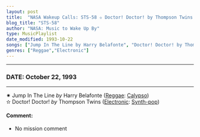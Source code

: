 ```yaml
---
layout: post
title:  "NASA Wakeup Calls: STS-58 ✫ Doctor! Doctor! by Thompson Twins ✧ October 22, 1993"
blog_title: "STS-58"
author: "NASA: Music to Wake Up By"
type: MusicPlaylist
date_modified: 1993-10-22
songs: ["Jump In The Line by Harry Belafonte", "Doctor! Doctor! by Thompson Twins"]
genres: ["Reggae","Electronic"]
---
```


----
### DATE: October 22, 1993
----
✷ Jump In The Line *by* Harry Belafonte ([Reggae](https://www.discogs.com/genre/Reggae): [Calypso](https://www.discogs.com/style/Calypso)) <a target="blank_" href="https://www.discogs.com/Harry-Belafonte-Jump-In-The-Line/release/2983938">
    <i class="fas fa-compact-disc"
       title="Discogs entry for this song"
       alt="Discogs entry for this song"
       style="font-size: 1.1em;"></i></a>
      &nbsp;<br />
✫ Doctor! Doctor! *by* Thompson Twins ([Electronic](https://www.discogs.com/genre/Electronic): [Synth-pop](https://www.discogs.com/style/Synth-pop)) <a target="blank_" href="https://www.discogs.com/Thompson-Twins-Doctor-Doctor/release/1176084">
    <i class="fas fa-compact-disc"
       title="Discogs entry for this song"
       alt="Discogs entry for this song"
       style="font-size: 1.1em;"></i></a>
    

#### Comment:
* No mission comment



<br/>
<center>
	<a target="_blank"
	   href="https://twitter.com/intent/tweet?hashtags=Space,NASA,Playlist,NASAWakeupCalls,SpaceProgram&text=🚀 {{ page.author}}, '{{ page.songs.first }}' {{ page.title }}, {{ page.date | date: '%B %d, %Y' }}, {{ site.url }}{{ page.url }}&via=nasawakeupcalls"><i class="fab fa-twitter" title="Tweet this page" alt="Tweet this page" style="font-size: 1.3em;"></i></a>
	&nbsp; 	<i class="fas fa-user-astronaut" style="font-size: 1.5em;"></i> &nbsp;
    <a id="custom_amazon_link"
       type="amzn" search="#"
       category="popular music">
    <i class="fab fa-amazon" style="font-size: 1.3em;"></i></a>
</center>

<!-- Randomly resolve an individual entry from a song array -->
<script src="/assets/javascript/seedrandom.min.js"></script>
<script>
  var wake_me_up = ["Jump In The Line by Harry Belafonte", "Doctor! Doctor! by Thompson Twins"];
  var prng = new Math.seedrandom();
  function randomSong() {
    song = wake_me_up[Math.floor(Math.random() * wake_me_up.length)];
    var amazon_link = document.getElementById("custom_amazon_link");
    amazon_link.setAttribute("search", song);
  }
  window.onload = randomSong();
</script>
